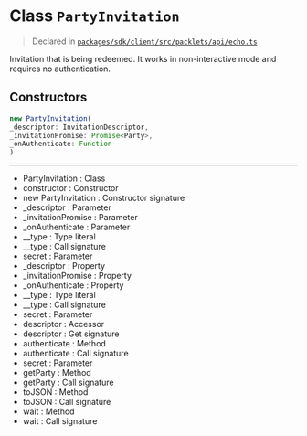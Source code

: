 # Class `PartyInvitation`
> Declared in [`packages/sdk/client/src/packlets/api/echo.ts`](https://github.com/dxos/protocols/blob/main/packages/sdk/client/src/packlets/api/echo.ts#L64)

Invitation that is being redeemed.
It works in non-interactive mode and requires no authentication.

## Constructors
```ts
new PartyInvitation(
_descriptor: InvitationDescriptor,
_invitationPromise: Promise<Party>,
_onAuthenticate: Function
)
```

---
- PartyInvitation : Class
- constructor : Constructor
- new PartyInvitation : Constructor signature
- _descriptor : Parameter
- _invitationPromise : Parameter
- _onAuthenticate : Parameter
- __type : Type literal
- __type : Call signature
- secret : Parameter
- _descriptor : Property
- _invitationPromise : Property
- _onAuthenticate : Property
- __type : Type literal
- __type : Call signature
- secret : Parameter
- descriptor : Accessor
- descriptor : Get signature
- authenticate : Method
- authenticate : Call signature
- secret : Parameter
- getParty : Method
- getParty : Call signature
- toJSON : Method
- toJSON : Call signature
- wait : Method
- wait : Call signature
